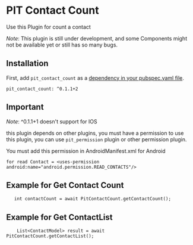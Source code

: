 # PIT Contact Count

Use this Plugin for count a contact

*Note*: This plugin is still under development, and some Components might not be available yet or still has so many bugs.

## Installation

First, add `pit_contact_count` as a [dependency in your pubspec.yaml file](https://flutter.io/platform-plugins/).

```
pit_contact_count: ^0.1.1+2
```

## Important

*Note*: ^0.1.1+1 doesn't support for IOS

this plugin depends on other plugins, you must have a permission to use this plugin, you can use `pit_permission` plugin or other permission plugin.

You must add this permission in AndroidManifest.xml for Android

```
for read Contact = <uses-permission android:name="android.permission.READ_CONTACTS"/>
```


## Example for Get Contact Count
```
   int contactCount = await PitContactCount.getContactCount();
```

## Example for Get ContactList
```
    List<ContactModel> result = await PitContactCount.getContactList();
```
